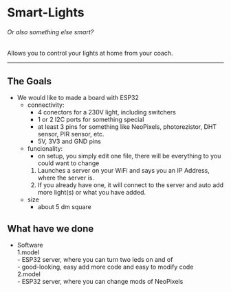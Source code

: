 # Smart-Lights  

###### Or also something _else_ smart?  

 Allows you to control your lights at home from your coach.

---

## The Goals
- We would like to made a board with ESP32
    - connectivity:
        - 4 conectors for a 230V light, including switchers
        - 1 or 2 I2C ports for something special
        - at least 3 pins for something like NeoPixels, photorezistor, DHT sensor, PIR sensor,  etc.
        - 5V, 3V3 and GND pins
    - funcionality:
        - on setup, you simply edit one file, there will be everything to you could want to change 
        1. Launches a server on your WiFi and says you an IP Address, where the server is.
        2. If you already have one, it will connect to the server and auto add more light(s) or what you have added.
    - size 
        - about 5 dm square  

## What have we done
- Software  
    1.model  
        - ESP32 server, where you can turn two leds on and of  
        - good-looking, easy add more code and easy to modify code  
    2.model  
        - ESP32 server, where you can change mods of NeoPixels  